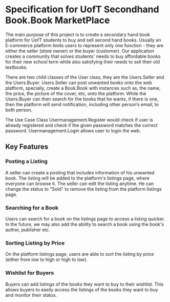 # Specification for UofT Secondhand Book.Book MarketPlace

The main purpose of this project is to create a secondary hand book platform for UofT students to buy and sell second 
hand books. Usually an E-commerce platform limits users to represent only one function - they are either the seller 
(store owner) or the buyer (customer). Our application creates a community that solves students' needs to buy affordable 
books for their new school term while also satisfying their needs to sell their old textbooks. 

There are two child classes of the User class, they are the Users.Seller and the Users.Buyer. Users.Seller can post unwanted books onto
the web platform, specially, create a Book.Book with instances such as, the name, the price, the picture of the cover, etc,
onto the platform. While the Users.Buyer can then search for the books that he wants, if there is one, then the platform will
send notification, including other person’s email, to both person.

The Use Case Class Usermanagement.Register would check if user is already registered and
check if the given password matches the correct password. Usermanagement.Login allows user to login the web.

## Key Features 

### Posting a Listing
A seller can create a posting that includes information of his unwanted book. The listing will be added to the platform's
listings page, where everyone can browse it. The seller can edit the listing anytime. He can change the status 
to "Sold" to remove the listing from the platform listings page.

### Searching for a Book
Users can search for a book on the listings page to access a listing quicker. In the future, we may also add the ability
to search a book using the book's author, publisher etc.

### Sorting Listing by Price
On the platform listings page, users are able to sort the listing by price (either from low to high or high to low).

### Wishlist for Buyers
Buyers can add listings of the books they want to buy to their wishlist. This allows buyers to easily access the listings
of the books they want to buy and monitor their status.

